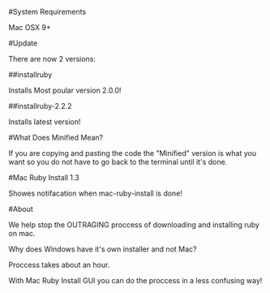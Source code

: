 #System Requirements

Mac OSX 9+

#Update

There are now 2 versions:

##installruby

Installs Most poular version 2.0.0!

##installruby-2.2.2

Installs latest version!

#What Does Minified Mean?

If you are copying and pasting the code the "Minified" version is what you want so you do not have to go back to the terminal until it's done.

#Mac Ruby Install 1.3

Showes notifacation when mac-ruby-install is done!

#About

We help stop the OUTRAGING proccess of downloading and installing ruby on mac.

Why does Windows have it's own installer and not Mac?

Proccess takes about an hour.

With Mac Ruby Install GUI you can do the proccess in a less confusing way!
